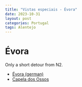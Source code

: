 ```yaml
---
title: "Vistas especiais - Évora"
date: 2023-10-31
layout: post
categories: Portugal
tags: Alentejo
---
```


# Évora

Only a short detour from N2.

* [Évora (german)](https://de.wikipedia.org/wiki/%C3%89vora)
* [Capela dos Ossos](https://igrejadesaofrancisco.pt/capela-dos-ossos/)
